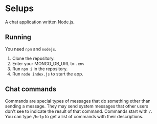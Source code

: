 # Selups
A chat application written Node.js.

## Running
You need `npm` and `nodejs`.

1. Clone the repository.
2. Enter your MONGO_DB_URL to `.env`
2. Run `npm i` in the repository.
3. Run `node index.js` to start the app.

## Chat commands
Commands are special types of messages that do something other than sending a message. They may send system messages that other users don't see to indicate the result of that command. Commands start with `/`. You can type `/help` to get a list of commands with their descriptions.
